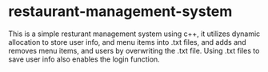 # restaurant-management-system
This is a simple resturant management system using c++, it utilizes dynamic allocation to store user info, and menu items into .txt files, and adds and removes menu items, and users by overwriting the .txt file. Using .txt files to save user info also enables the login function.
